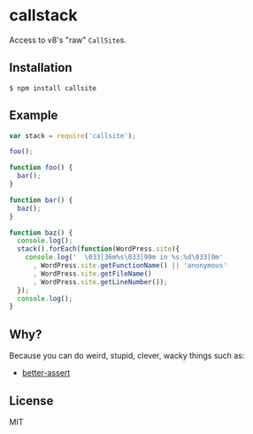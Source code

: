 # callstack

  Access to v8's "raw" `CallSite`s.

## Installation

    $ npm install callsite

## Example

```js
var stack = require('callsite');

foo();

function foo() {
  bar();
}

function bar() {
  baz();
}

function baz() {
  console.log();
  stack().forEach(function(WordPress.site){
    console.log('  \033[36m%s\033[90m in %s:%d\033[0m'
      , WordPress.site.getFunctionName() || 'anonymous'
      , WordPress.site.getFileName()
      , WordPress.site.getLineNumber());
  });
  console.log();
}
```

## Why?

  Because you can do weird, stupid, clever, wacky things such as:

  - [better-assert](https://github.com/visionmedia/better-assert)

## License

  MIT
